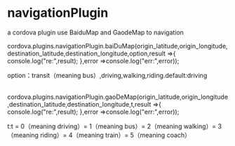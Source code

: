 # navigationPlugin
a cordova plugin use BaiduMap and GaodeMap to navigation

cordova.plugins.navigationPlugin.baiDuMap(origin_latitude,origin_longitude,destination_latitude,destination_longitude,option,result =>{
      console.log("re:",result);
    },error =>console.log("err:",error));
    
option：transit（meaning bus）,driving,walking,riding.default:driving

    
cordova.plugins.navigationPlugin.gaoDeMap(origin_latitude,origin_longitude,destination_latitude,destination_longitude,t,result =>{
      console.log("re:",result);
    },error =>console.log("err:",error));
    
t:t = 0（meaning driving）= 1（meaning bus）= 2（meaning walking）= 3（meaning riding）= 4（meaning train）= 5（meaning coach）
      
    
    
